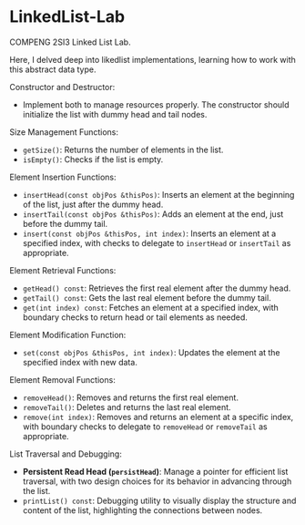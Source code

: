 # LinkedList-Lab
COMPENG 2SI3 Linked List Lab.

Here, I delved deep into likedlist implementations, learning how to work with this abstract data type. 

Constructor and Destructor:
- Implement both to manage resources properly. The constructor should initialize the list with dummy head and tail nodes.

Size Management Functions:
- `getSize()`: Returns the number of elements in the list.
- `isEmpty()`: Checks if the list is empty.

Element Insertion Functions:
- `insertHead(const objPos &thisPos)`: Inserts an element at the beginning of the list, just after the dummy head.
- `insertTail(const objPos &thisPos)`: Adds an element at the end, just before the dummy tail.
- `insert(const objPos &thisPos, int index)`: Inserts an element at a specified index, with checks to delegate to `insertHead` or `insertTail` as appropriate.

Element Retrieval Functions:
- `getHead() const`: Retrieves the first real element after the dummy head.
- `getTail() const`: Gets the last real element before the dummy tail.
- `get(int index) const`: Fetches an element at a specified index, with boundary checks to return head or tail elements as needed.

Element Modification Function:
- `set(const objPos &thisPos, int index)`: Updates the element at the specified index with new data.

Element Removal Functions:
- `removeHead()`: Removes and returns the first real element.
- `removeTail()`: Deletes and returns the last real element.
- `remove(int index)`: Removes and returns an element at a specific index, with boundary checks to delegate to `removeHead` or `removeTail` as appropriate.

List Traversal and Debugging:
- **Persistent Read Head (`persistHead`)**: Manage a pointer for efficient list traversal, with two design choices for its behavior in advancing through the list.
- `printList() const`: Debugging utility to visually display the structure and content of the list, highlighting the connections between nodes.


